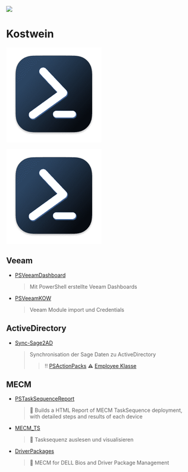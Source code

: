 ![](<https://raw.githubusercontent.com/Thamielis/Notes/refs/heads/main/images/KostweinLogo.ico?token=GHSAT0AAAAAAC5C4AUNV6ZFLZNDZWL36R7A2AAVKLA>)
# Kostwein
<span style=“width:50px“>
  
  ![](<https://raw.githubusercontent.com/Thamielis/Notes/refs/heads/main/images/PowerShell.png>)

</span>

![](https://raw.githubusercontent.com/Thamielis/Notes/refs/heads/main/images/PowerShell.png?token=GHSAT0AAAAAAC5C4AUNXXWQAMEOST3NGVDY2AAVYHA)

## Veeam

- [PSVeeamDashboard](<https://github.com/KOWThamielis/KOWVeeamDashboard>)
  > Mit PowerShell erstellte Veeam Dashboards
- [PSVeeamKOW](<https://github.com/Thamielis/PSVeeamKOW>)
  > Veeam Module import und Credentials

## ActiveDirectory

- [Sync-Sage2AD](<https://github.com/KOWThamielis/Sync-Sage2AD>)
  > Synchronisation der Sage Daten zu ActiveDirectory
  >> :bangbang: [PSActionPacks](<https://github.com/Thamielis/PSActionPacks>)
  >> :warning: [Employee Klasse](<https://github.com/Stephanevg/PowerShellClassesSeries2/blob/master/Employee_part5.ps1>)

## MECM

- [PSTaskSequenceReport](<https://github.com/KOWThamielis/PSTaskSequenceReport)>)
    > 📝 Builds a HTML Report of MECM TaskSequence deployment, with detailed steps and results of each device
  
- [MECM_TS](https://github.com/Thamielis/MECM_TS)
	> :memo: Tasksequenz auslesen und visualisieren

- [DriverPackages](https://github.com/In-Pro-Org/DriverPackages)
	> :memo: MECM for DELL Bios and Driver Package Management

